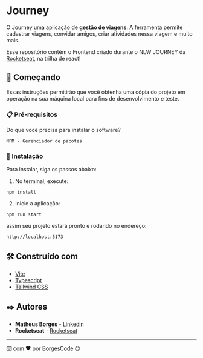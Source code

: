 # Journey

O Journey uma aplicação de **gestão de viagens**. A ferramenta permite cadastrar viagens, convidar amigos, criar atividades nessa viagem e muito mais.

Esse repositório contém o Frontend criado durante o NLW JOURNEY da [Rocketseat](https://www.rocketseat.com.br/), na trilha de react!

## 🚀 Começando

Essas instruções permitirão que você obtenha uma cópia do projeto em operação na sua máquina local para fins de desenvolvimento e teste.

### 📋 Pré-requisitos

Do que você precisa para instalar o software?

```
NPM - Gerenciador de pacotes
```

### 🔧 Instalação

Para instalar, siga os passos abaixo:

1. No terminal, execute:

```
npm install
```

2. Inicie a aplicação:

```
npm run start
```

assim seu projeto estará pronto e rodando no endereço:

```
http://localhost:5173
```

## 🛠️ Construído com

- [Vite](https://vitejs.dev/) 
- [Typescript](https://www.typescriptlang.org/)
- [Tailwind CSS](https://tailwindcss.com/)

## ✒️ Autores

- **Matheus Borges** - [Linkedin](https://www.linkedin.com/in/matheus-borges-4a7469239/)
-  **Rocketseat** - [Rocketseat](https://www.rocketseat.com.br/)

---

⌨️ com ❤️ por [BorgesCode](https://github.com/Borgeta-code) 😊
